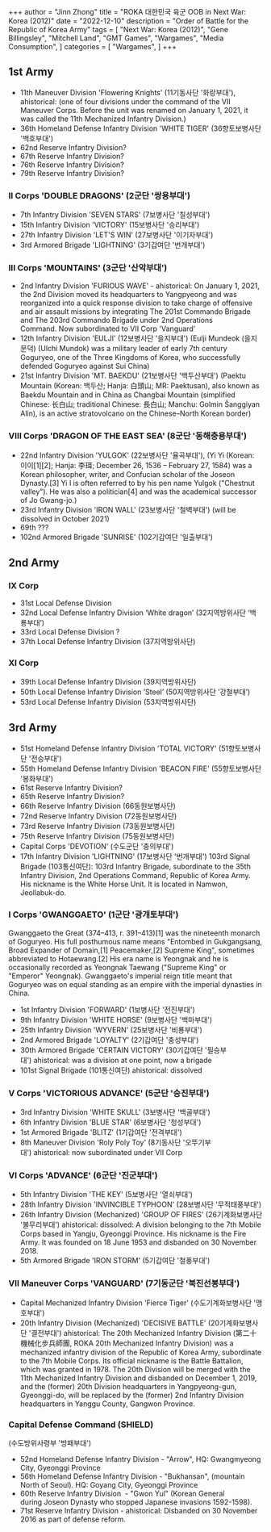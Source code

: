 +++
author = "Jinn Zhong"
title = "ROKA 대한민국 육군 OOB in Next War: Korea (2012)"
date = "2022-12-10"
description = "Order of Battle for the Republic of Korea Army"
tags = [
    "Next War: Korea (2012)",
    "Gene Billingsley", 
    "Mitchell Land",
    "GMT Games",
    "Wargames",
    "Media Consumption",
]
categories = [
    "Wargames",
]
+++
## 1st Army

* 11th Maneuver Division 'Flowering Knights' (11기동사단 '화랑부대'), ahistorical: (one of four divisions under the command of the VII Maneuver Corps. Before the unit was renamed on January 1, 2021, it was called the 11th Mechanized Infantry Division.)
* 36th Homeland Defense Infantry Division 'WHITE TIGER' (36향토보병사단 '백호부대')
* 62nd Reserve Infantry Division?
* 67th Reserve Infantry Division?
* 76th Reserve Infantry Division?
* 79th Reserve Infantry Division?

### II Corps 'DOUBLE DRAGONS' (2군단 '쌍용부대')
* 7th Infantry Division 'SEVEN STARS' (7보병사단 '칠성부대')
* 15th Infantry Division 'VICTORY' (15보병사단 '승리부대')
* 27th Infantry Division 'LET'S WIN' (27보병사단 '이기자부대')
* 3rd Armored Brigade 'LIGHTNING' (3기갑여단 '번개부대')

### III Corps 'MOUNTAINS' (3군단 '산악부대')
* 2nd Infantry Division 'FURIOUS WAVE' - ahistorical: On January 1, 2021, the 2nd Division moved its headquarters to Yangpyeong and was reorganized into a quick response division to take charge of offensive and air assault missions by integrating The 201st Commando Brigade and The 203rd Commando Brigade under 2nd Operations Command. Now subordinated to VII Corp 'Vanguard'
* 12th Infantry Division 'EULJI' (12보병사단 '을지부대') (Eulji Mundeok (을지문덕) (Ulchi Mundok) was a military leader of early 7th century Goguryeo, one of the Three Kingdoms of Korea, who successfully defended Goguryeo against Sui China)
* 21st Infantry Division 'MT. BAEKDU' (21보병사단 '백두산부대') (Paektu Mountain (Korean: 백두산; Hanja: 白頭山; MR: Paektusan), also known as Baekdu Mountain and in China as Changbai Mountain (simplified Chinese: 长白山; traditional Chinese: 長白山; Manchu: Golmin Šanggiyan Alin), is an active stratovolcano on the Chinese–North Korean border)

### VIII Corps 'DRAGON OF THE EAST SEA' (8군단 '동해충용부대')
* 22nd Infantry Division 'YULGOK' (22보병사단 '율곡부대'), (Yi Yi (Korean: 이이[1][2]; Hanja: 李珥; December 26, 1536 – February 27, 1584) was a Korean philosopher, writer, and Confucian scholar of the Joseon Dynasty.[3] Yi I is often referred to by his pen name Yulgok ("Chestnut valley"). He was also a politician[4] and was the academical successor of Jo Gwang-jo.)
* 23rd Infantry Division 'IRON WALL' (23보병사단 '철벽부대') (will be dissolved in October 2021)
* 69th ???
* 102nd Armored Brigade 'SUNRISE' (102기갑여단 '일출부대')

## 2nd Army

### IX Corp
* 31st Local Defense Division
* 32nd Local Defense Infantry Division ‘White dragon’ (32지역방위사단 ‘백룡부대’)
* 33rd Local Defense Division ?
* 37th Local Defense Infantry Division (37지역방위사단)

### XI Corp
* 39th Local Defense Infantry Division (39지역방위사단)
* 50th Local Defense Infantry Division ’Steel’ (50지역방위사단 ’강철부대’)
* 53rd Local Defense Infantry Division (53지역방위사단)

## 3rd Army
* 51st Homeland Defense Infantry Division 'TOTAL VICTORY' (51향토보병사단 '전승부대')
* 55th Homeland Defense Infantry Division 'BEACON FIRE' (55향토보병사단 '봉화부대')
* 61st Reserve Infantry Division?
* 65th Reserve Infantry Division?
* 66th Reserve Infantry Division (66동원보병사단)
* 72nd Reserve Infantry Division (72동원보병사단)
* 73rd Reserve Infantry Division (73동원보병사단)
* 75th Reserve Infantry Division (75동원보병사단)
* Capital Corps 'DEVOTION' (수도군단 '충의부대')
* 17th Infantry Division 'LIGHTNING' (17보병사단 '번개부대')
103rd Signal Brigade (103통신여단): 103rd Infantry Brigade, subordinate to the 35th Infantry Division, 2nd Operations Command, Republic of Korea Army. His nickname is the White Horse Unit. It is located in Namwon, Jeollabuk-do.

### I Corps 'GWANGGAETO' (1군단 '광개토부대')
Gwanggaeto the Great (374–413, r. 391–413)[1] was the nineteenth monarch of Goguryeo. His full posthumous name means "Entombed in Gukgangsang, Broad Expander of Domain,[1] Peacemaker,[2] Supreme King", sometimes abbreviated to Hotaewang.[2] His era name is Yeongnak and he is occasionally recorded as Yeongnak Taewang ("Supreme King" or "Emperor" Yeongnak). Gwanggaeto's imperial reign title meant that Goguryeo was on equal standing as an empire with the imperial dynasties in China.

* 1st Infantry Division 'FORWARD' (1보병사단 '전진부대')
* 9th Infantry Division 'WHITE HORSE' (9보병사단 '백마부대')
* 25th Infantry Division 'WYVERN' (25보병사단 '비룡부대')
* 2nd Armored Brigade 'LOYALTY' (2기갑여단 '충성부대')
* 30th Armored Brigade 'CERTAIN VICTORY' (30기갑여단 '필승부대') ahistorical: was a division at one point, now a brigade
* 101st Signal Brigade (101통신여단) ahistorical: dissolved

### V Corps 'VICTORIOUS ADVANCE' (5군단 '승진부대')
* 3rd Infantry Division 'WHITE SKULL' (3보병사단 '백골부대')
* 6th Infantry Division 'BLUE STAR' (6보병사단 '청성부대')
* 1st Armored Brigade 'BLITZ' (1기갑여단 '전격부대')
* 8th Maneuver Division 'Roly Poly Toy' (8기동사단 '오뚜기부대') ahistorical: now subordinated under VII Corp

### VI Corps 'ADVANCE' (6군단 '진군부대')
* 5th Infantry Division 'THE KEY' (5보병사단 '열쇠부대')
* 28th Infantry Division 'INVINCIBLE TYPHOON' (28보병사단 '무적태풍부대')
* 26th Infantry Division (Mechanized) 'GROUP OF FIRES' (26기계화보병사단 '불무리부대') ahistorical: dissolved: A division belonging to the 7th Mobile Corps based in Yangju, Gyeonggi Province. His nickname is the Fire Army. It was founded on 18 June 1953 and disbanded on 30 November 2018.
* 5th Armored Brigade 'IRON STORM' (5기갑여단 '철풍부대')

### VII Maneuver Corps 'VANGUARD' (7기동군단 '북진선봉부대')
* Capital Mechanized Infantry Division 'Fierce Tiger' (수도기계화보병사단 '맹호부대')
* 20th Infantry Division (Mechanized) 'DECISIVE BATTLE' (20기계화보병사단 '결전부대') ahistorical: The 20th Mechanized Infantry Division (第二十機械化步兵師團, ROKA 20th Mechanized Infantry Division) was a mechanized infantry division of the Republic of Korea Army, subordinate to the 7th Mobile Corps. Its official nickname is the Battle Battalion, which was granted in 1978. The 20th Division will be merged with the 11th Mechanized Infantry Division and disbanded on December 1, 2019, and the (former) 20th Division headquarters in Yangpyeong-gun, Gyeonggi-do, will be replaced by the (former) 2nd Infantry Division headquarters in Yanggu County, Gangwon Province.

### Capital Defense Command (SHIELD)
(수도방위사령부 '방패부대')
* 52nd Homeland Defense Infantry Division - "Arrow", HQ: Gwangmyeong City, Gyeonggi Province
* 56th Homeland Defense Infantry Division - "Bukhansan", (mountain North of Seoul). HQ: Goyang City, Gyeonggi Province
* 60th Reserve Infantry Division  - "Gwon Yul" (Korean General during Joseon Dynasty who stopped Japanese invasions 1592-1598).
* 71st Reserve Infantry Division - ahistorical: Disbanded on 30 November 2016 as part of defense reform.
